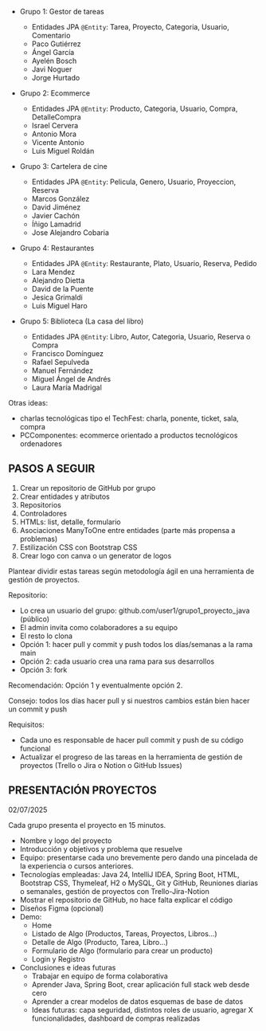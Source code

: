 

* Grupo 1: Gestor de tareas
  * Entidades JPA `@Entity`: Tarea, Proyecto, Categoria, Usuario, Comentario
  * Paco Gutiérrez
  * Ángel García
  * Ayelén Bosch
  * Javi Noguer
  * Jorge Hurtado

* Grupo 2: Ecommerce
  * Entidades JPA `@Entity`: Producto, Categoria, Usuario, Compra, DetalleCompra
  * Israel Cervera
  * Antonio Mora
  * Vicente Antonio
  * Luis Miguel Roldán

* Grupo 3: Cartelera de cine
  * Entidades JPA `@Entity`: Pelicula, Genero, Usuario, Proyeccion, Reserva
  * Marcos González
  * David Jiménez
  * Javier Cachón
  * Íñigo Lamadrid
  * Jose Alejandro Cobaria

* Grupo 4: Restaurantes
  * Entidades JPA `@Entity`: Restaurante, Plato, Usuario, Reserva, Pedido
  * Lara Mendez
  * Alejandro Dietta
  * David de la Puente
  * Jesica Grimaldi
  * Luis Miguel Haro

* Grupo 5: Biblioteca (La casa del libro)
  * Entidades JPA `@Entity`: Libro, Autor, Categoria, Usuario, Reserva o Compra
  * Francisco Domínguez
  * Rafael Sepulveda
  * Manuel Fernández
  * Miguel Ángel de Andrés
  * Laura María Madrigal

Otras ideas: 

* charlas tecnológicas tipo el TechFest: charla, ponente, ticket, sala, compra
* PCComponentes: ecommerce orientado a productos tecnológicos ordenadores


## PASOS A SEGUIR

1. Crear un repositorio de GitHub por grupo
2. Crear entidades y atributos
3. Repositorios
4. Controladores
5. HTMLs: list, detalle, formulario
6. Asociaciones ManyToOne entre entidades (parte más propensa a problemas)
7. Estilización CSS con Bootstrap CSS
8. Crear logo con canva o un generator de logos

Plantear dividir estas tareas según metodología ágil en una herramienta de gestión de proyectos.

Repositorio:

* Lo crea un usuario del grupo: github.com/user1/grupo1_proyecto_java (público)
* El admin invita como colaboradores a su equipo
* El resto lo clona
* Opción 1: hacer pull y commit y push todos los días/semanas a la rama main
* Opción 2: cada usuario crea una rama para sus desarrollos
* Opción 3: fork

Recomendación: Opción 1 y eventualmente opción 2.

Consejo: todos los días hacer pull y si nuestros cambios están bien hacer un commit y push

Requisitos:

* Cada uno es responsable de hacer pull commit y push de su código funcional
* Actualizar el progreso de las tareas en la herramienta de gestión de proyectos (Trello o Jira o Notion o GitHub Issues)


## PRESENTACIÓN PROYECTOS

02/07/2025

Cada grupo presenta el proyecto en 15 minutos.

* Nombre y logo del proyecto
* Introducción y objetivos y problema que resuelve
* Equipo: presentarse cada uno brevemente pero dando una pincelada de la experiencia o cursos anteriores.
* Tecnologías empleadas: Java 24, IntelliJ IDEA, Spring Boot, HTML, Bootstrap CSS, Thymeleaf, H2 o MySQL, Git y GitHub, Reuniones diarias o semanales, gestión de proyectos con Trello-Jira-Notion
* Mostrar el repositorio de GitHub, no hace falta explicar el código
* Diseños Figma (opcional)
* Demo:
  * Home
  * Listado de Algo (Productos, Tareas, Proyectos, Libros...)
  * Detalle de Algo (Producto, Tarea, Libro...)
  * Formulario de Algo (formulario para crear un producto)
  * Login y Registro
* Conclusiones e ideas futuras
  * Trabajar en equipo de forma colaborativa
  * Aprender Java, Spring Boot, crear aplicación full stack web desde cero
  * Aprender a crear modelos de datos esquemas de base de datos
  * Ideas futuras: capa seguridad, distintos roles de usuario, agregar X funcionalidades, dashboard de compras realizadas
